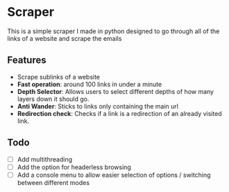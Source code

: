 # Scraper

This is a simple scraper I made in python designed to go through all of the links of a website and scrape the emails

## Features

- Scrape sublinks of a website
- **Fast operation**: around 100 links in under a minute
- **Depth Selector**: Allows users to select different depths of how many layers down it should go.
- **Anti Wander**: Sticks to links only containing the main url
- **Redirection check**: Checks if a link is a redirection of an already visited link.

## Todo
- [ ] Add multithreading
- [ ] Add the option for headerless browsing
- [ ] Add a console menu to allow easier selection of options / switching between different modes

